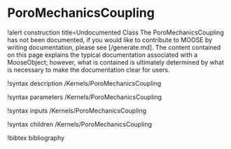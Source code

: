 <!-- MOOSE Documentation Stub: Remove this when content is added. -->

# PoroMechanicsCoupling

!alert construction title=Undocumented Class
The PoroMechanicsCoupling has not been documented, if you would like to contribute to MOOSE by
writing documentation, please see [/generate.md]. The content contained on this page explains
the typical documentation associated with a MooseObject; however, what is contained is ultimately
determined by what is necessary to make the documentation clear for users.

!syntax description /Kernels/PoroMechanicsCoupling

!syntax parameters /Kernels/PoroMechanicsCoupling

!syntax inputs /Kernels/PoroMechanicsCoupling

!syntax children /Kernels/PoroMechanicsCoupling

!bibtex bibliography
